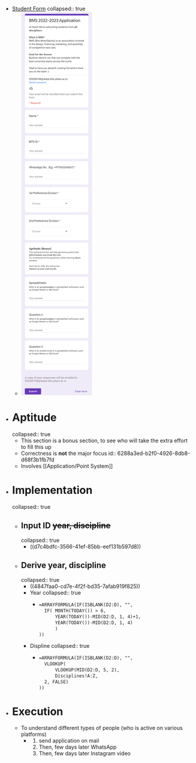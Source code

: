 - [Student Form](https://docs.google.com/forms/d/e/1FAIpQLSfgbDc-6qODy7T19XOwc05JBa7KlDx7AbwS4II7ZX7PRszyZw/viewform)
  collapsed:: true
	- ![student_form.png](../assets/student_form_1653321610968_0.png)
- # Aptitude
  collapsed:: true
	- This section is a bonus section, to see who will take the extra effort to fill this up
	- Correctness is **not** the major focus
	  id:: 6288a3ed-b2f0-4926-8db8-d68f3b1fb7fd
	- Involves [[Application/Point System]]
- # Implementation
  collapsed:: true
	- ## Input ID ~~year, discipline~~
	  collapsed:: true
		- ((d7c4bdfc-3566-41ef-85bb-eef131b597d8))
	- ## Derive year, discipline
	  collapsed:: true
		- ((4847faa0-cd7e-4f2f-bd35-7afab919f825))
		- Year
		  collapsed:: true
			- ```mysql
			  =ARRAYFORMULA(IF(ISBLANK(D2:D), "",
			  	IF( MONTH(TODAY()) > 6,
			  		YEAR(TODAY())-MID(D2:D, 1, 4)+1,
			  		YEAR(TODAY())-MID(D2:D, 1, 4)
			        )
			  ))
			  ```
		- Displine
		  collapsed:: true
			- ```mysql
			  =ARRAYFORMULA(IF(ISBLANK(D2:D), "",
			  	VLOOKUP(
			  		VLOOKUP(MID(D2:D, 5, 2),
			  		Disciplines!A:Z,
			  	2, FALSE)
			  ))
			  ```
- # Execution
	- To understand different types of people
	  (who is active on various platforms)
		- 1. send application on mail
		  2. Then, few days later WhatsApp
		  3. Then, few days later Instagram video
